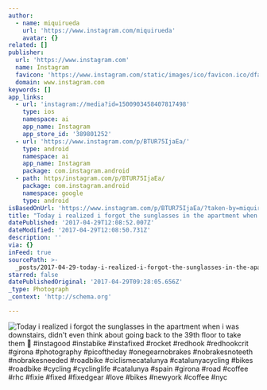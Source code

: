 ```yaml
---
author:
  - name: miquirueda
    url: 'https://www.instagram.com/miquirueda'
    avatar: {}
related: []
publisher:
  url: 'https://www.instagram.com'
  name: Instagram
  favicon: 'https://www.instagram.com/static/images/ico/favicon.ico/dfa85bb1fd63.ico'
  domain: www.instagram.com
keywords: []
app_links:
  - url: 'instagram://media?id=1500903458407817498'
    type: ios
    namespace: ai
    app_name: Instagram
    app_store_id: '389801252'
  - url: 'https://www.instagram.com/p/BTUR75IjaEa/'
    type: android
    namespace: ai
    app_name: Instagram
    package: com.instagram.android
  - path: https/instagram.com/p/BTUR75IjaEa/
    package: com.instagram.android
    namespace: google
    type: android
isBasedOnUrl: 'https://www.instagram.com/p/BTUR75IjaEa/?taken-by=miquirueda'
title: "Today i realized i forgot the sunglasses in the apartment when i was downstairs, didn't even think about going back to the 39th floor to take them \uD83D\uDE02 #instagood #instabike #instafixed #rocket #redhook #redhookcrit #girona #photography #picoftheday #onegearnobrakes #nobrakesnoteeth #nobrakesneeded #roadbike #ciclismecatalunya #catalunyacycling #bikes #roadbike #cycling #cyclinglife #catalunya #spain #girona #road #coffee #rhc #fixie #fixed #fixedgear #love #bikes #newyork #coffee #nyc"
datePublished: '2017-04-29T12:08:52.007Z'
dateModified: '2017-04-29T12:08:50.731Z'
description: ''
via: {}
inFeed: true
sourcePath: >-
  _posts/2017-04-29-today-i-realized-i-forgot-the-sunglasses-in-the-apartment-wh.md
starred: false
datePublishedOriginal: '2017-04-29T09:28:05.656Z'
_type: Photograph
_context: 'http://schema.org'

---
```

![Today i realized i forgot the sunglasses in the apartment when i was downstairs, didn't even think about going back to the 39th floor to take them  #instagood #instabike #instafixed #rocket #redhook #redhookcrit #girona #photography #picoftheday #onegearnobrakes #nobrakesnoteeth #nobrakesneeded #roadbike #ciclismecatalunya #catalunyacycling #bikes #roadbike #cycling #cyclinglife #catalunya #spain #girona #road #coffee #rhc #fixie #fixed #fixedgear #love #bikes #newyork #coffee #nyc](https://scontent.cdninstagram.com/t51.2885-15/sh0.08/e35/p640x640/18160410_825561184274621_4292694614055321600_n.jpg)